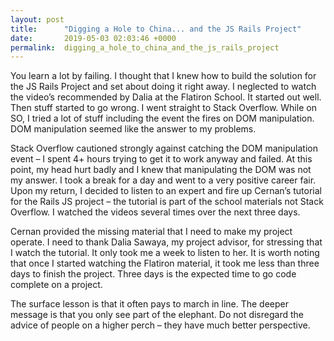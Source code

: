 ```yaml
---
layout: post
title:      "Digging a Hole to China... and the JS Rails Project"
date:       2019-05-03 02:03:46 +0000
permalink:  digging_a_hole_to_china_and_the_js_rails_project
---
```



You learn a lot by failing.  I thought that I knew how to build the solution for the JS Rails Project and set about doing it right away.  I neglected to watch the video’s recommended by Dalia at the Flatiron School.  It started out well.  Then stuff started to go wrong.  I went straight to Stack Overflow.  While on SO, I tried a lot of stuff including the event the fires on DOM manipulation.  DOM manipulation seemed like the answer to my problems.

Stack Overflow cautioned strongly against catching the DOM manipulation event – I spent 4+ hours trying to get it to work anyway and failed.  At this point, my head hurt badly and I knew that manipulating the DOM was not my answer.  I took a break for a day and went to a very positive career fair.  Upon my return, I decided to listen to an expert and fire up Cernan’s tutorial for the Rails JS project – the tutorial is part of the school materials not Stack Overflow.  I watched the videos several times over the next three days.  

Cernan provided the missing material that I need to make my project operate.  I need to thank Dalia Sawaya, my project advisor, for stressing that I watch the tutorial.  It only took me a week to listen to her.  It is worth noting that once I started watching the Flatiron material, it took me less than three days to finish the project.  Three days is the expected time to go code complete on a project.

The surface lesson is that it often pays to march in line.  The deeper message is that you only see part of the elephant.  Do not disregard the advice of people on a higher perch – they have much better perspective.  

